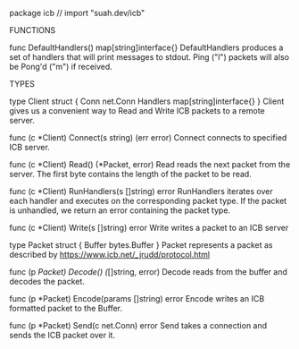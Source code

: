 
package icb // import "suah.dev/icb"


FUNCTIONS

func DefaultHandlers() map[string]interface{}
    DefaultHandlers produces a set of handlers that will print messages to
    stdout. Ping ("l") packets will also be Pong'd ("m") if received.


TYPES

type Client struct {
	Conn     net.Conn
	Handlers map[string]interface{}
}
    Client gives us a convenient way to Read and Write ICB packets to a remote
    server.

func (c *Client) Connect(s string) (err error)
    Connect connects to specified ICB server.

func (c *Client) Read() (*Packet, error)
    Read reads the next packet from the server. The first byte contains the
    length of the packet to be read.

func (c *Client) RunHandlers(s []string) error
    RunHandlers iterates over each handler and executes on the corresponding
    packet type. If the packet is unhandled, we return an error containing the
    packet type.

func (c *Client) Write(s []string) error
    Write writes a packet to an ICB server

type Packet struct {
	Buffer bytes.Buffer
}
    Packet represents a packet as described by
    https://www.icb.net/_jrudd/protocol.html

func (p *Packet) Decode() (*[]string, error)
    Decode reads from the buffer and decodes the packet.

func (p *Packet) Encode(params []string) error
    Encode writes an ICB formatted packet to the Buffer.

func (p *Packet) Send(c net.Conn) error
    Send takes a connection and sends the ICB packet over it.

